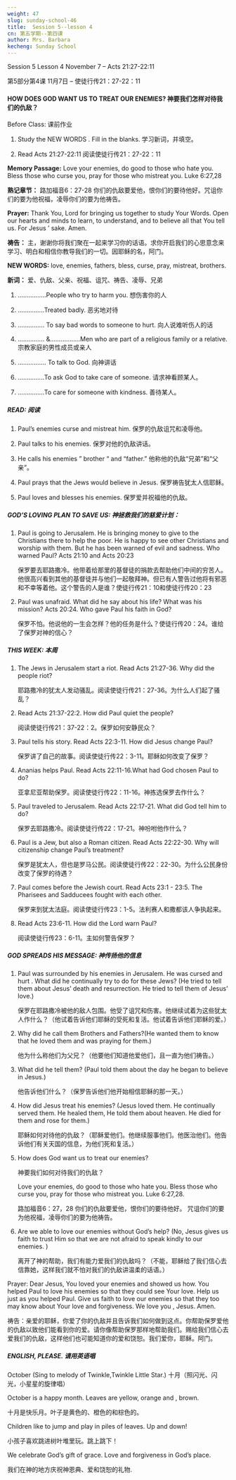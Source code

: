 ```yaml
---
weight: 47
slug: sunday-school-46
title:  Session 5--lesson 4
cn: 第五学期--第四课
author: Mrs. Barbara
kecheng: Sunday School
---
```



Session 5 Lesson 4 November 7 – Acts 21:27-22:11

第5部分第4课 11月7日 – 使徒行传21：27-22：11

#### HOW DOES GOD WANT US TO TREAT OUR ENEMIES? 神要我们怎样对待我们的仇敌？

Before Class: 课前作业

1. Study the NEW WORDS . Fill in the blanks. 学习新词，并填空。

2. Read Acts 21:27-22:11 阅读使徒行传21：27-22：11

**Memory Passage:** Love your enemies, do good to those who hate you. Bless those who curse you, pray for those who mistreat you. Luke 6:27,28

**熟记章节：** 路加福音6：27-28 你们的仇敌要爱他，恨你们的要待他好。咒诅你们的要为他祝福，凌辱你们的要为他祷告。

**Prayer:**  Thank You, Lord for bringing us together to study Your Words. Open our hearts and minds to learn, to understand, and to believe all that You tell us. For Jesus ’ sake. Amen.

**祷告：** 主，谢谢你将我们聚在一起来学习你的话语。求你开启我们的心思意念来学习、明白和相信你教导我们的一切。因耶稣的名，阿门。

**NEW WORDS:**  love, enemies, fathers, bless, curse, pray, mistreat, brothers.

**新词：** 爱、仇敌、父亲、祝福、诅咒、祷告、凌辱、兄弟

1. …………….People who try to harm you. 想伤害你的人

2. ……………Treated badly. 恶劣地对待

3. …………… To say bad words to someone to hurt. 向人说难听伤人的话

4. …………… &……………..Men who are part of a religious family or a relative. 宗教家庭的男性成员或亲人

5. ……………. To talk to God. 向神讲话

6. ……………To ask God to take care of someone. 请求神看顾某人。

7. ……………To care for someone with kindness. 善待某人。

##### READ: 阅读

1. Paul’s enemies curse and mistreat him. 保罗的仇敌诅咒和凌辱他。

2. Paul talks to his enemies. 保罗对他的仇敌讲话。

3. He calls his enemies ” brother “ and “father.” 他称他的仇敌“兄弟”和“父亲”。

4. Paul prays that the Jews would believe in Jesus. 保罗祷告犹太人信耶稣。

5. Paul loves and blesses his enemies. 保罗爱并祝福他的仇敌。

##### GOD’S LOVING PLAN TO SAVE US: 神拯救我们的慈爱计划：

1. Paul is going to Jerusalem. He is bringing money to give to the Christians there to help the poor. He is happy to see other Christians and worship with them. But he has been warned of evil and sadness. Who warned Paul? Acts 21:10 and Acts 20:23

    保罗要去耶路撒冷。他带着给那里的基督徒的捐款去帮助他们中间的穷苦人。他很高兴看到其他的基督徒并与他们一起敬拜神。但已有人警告过他将有邪恶和不幸等着他。这个警告的人是谁？使徒行传21：10和使徒行传20：23

2. Paul was unafraid. What did he say about his life? What was his mission? Acts 20:24. Who gave Paul his faith in God?

    保罗不怕。他说他的一生会怎样？他的任务是什么？使徒行传20：24。谁给了保罗对神的信心？

##### THIS WEEK: 本周

1. The Jews in Jerusalem start a riot. Read Acts 21:27-36. Why did the people riot?

    耶路撒冷的犹太人发动骚乱。阅读使徒行传21：27-36。为什么人们起了骚乱？

2. Read Acts 21:37-22:2. How did Paul quiet the people?

    阅读使徒行传21：37-22：2。保罗如何安静民众？

3. Paul tells his story. Read Acts 22:3-11. How did Jesus change Paul?

    保罗讲了自己的故事。阅读使徒行传22：3-11。耶稣如何改变了保罗？

4. Ananias helps Paul. Read Acts 22:11-16.What had God chosen Paul to do?

    亚拿尼亚帮助保罗。阅读使徒行传22：11-16。神拣选保罗去作什么？

5. Paul traveled to Jerusalem. Read Acts 22:17-21. What did God tell him to do?

    保罗去耶路撒冷。阅读使徒行传22：17-21。神吩咐他作什么？

6. Paul is a Jew, but also a Roman citizen. Read Acts 22:22-30. Why will citizenship change Paul’s treatment?

    保罗是犹太人，但也是罗马公民。阅读使徒行传22：22-30。为什么公民身份改变了保罗的待遇？

7. Paul comes before the Jewish court. Read Acts 23:1 - 23:5. The Pharisees and Sadducees fought with each other.

    保罗来到犹太法庭。阅读使徒行传23：1-5。法利赛人和撒都该人争执起来。

8. Read Acts 23:6-11. How did the Lord warn Paul?

    阅读使徒行传23：6-11。主如何警告保罗？

##### GOD SPREADS HIS MESSAGE: 神传扬他的信息

1. Paul was surrounded by his enemies in Jerusalem. He was cursed and hurt . What did he continually try to do for these Jews? (He tried to tell them about Jesus’ death and resurrection. He tried to tell them of Jesus’ love.)

    保罗在耶路撒冷被他的敌人包围。他受了诅咒和伤害。他继续试着为这些犹太人作什么？（他试着告诉他们耶稣的受死和复活。他试着告诉他们耶稣的爱。）

2. Why did he call them Brothers and Fathers?(He wanted them to know that he loved them and was praying for them.)

    他为什么称他们为父兄？（他要他们知道他爱他们，且一直为他们祷告。）

3. What did he tell them? (Paul told them about the day he began to believe in Jesus.)

    他告诉他们什么？（保罗告诉他们他开始相信耶稣的那一天。）

4. How did Jesus treat his enemies? (Jesus loved them. He continually served them. He healed them, He told them about heaven. He died for them and rose for them.)

    耶稣如何对待他的仇敌？（耶稣爱他们。他继续服事他们。他医治他们。他告诉他们有关天国的信息，为他们死和复活。）

5. How does God want us to treat our enemies?

    神要我们如何对待我们的仇敌？

    Love your enemies, do good to those who hate you. Bless those who curse you, pray for those who mistreat you. Luke 6:27,28.

    路加福音6：27，28 你们的仇敌要爱他，恨你们的要待他好。 咒诅你们的要为他祝福，凌辱你们的要为他祷告。

6. Are we able to love our enemies without God’s help? (No, Jesus gives us faith to trust Him so that we are not afraid to speak kindly to our enemies. )

    离开了神的帮助，我们有能力爱我们的仇敌吗？（不能，耶稣给了我们信心去信靠她，这样我们就不怕对我们的仇敌讲温柔的话语。）

Prayer: Dear Jesus, You loved your enemies and showed us how. You helped Paul to love his enemies so that they could see Your love. Help us just as you helped Paul. Give us faith to love our enemies so that they too may know about Your love and forgiveness. We love you , Jesus. Amen.

祷告：亲爱的耶稣，你爱了你的仇敌并且告诉我们如何做到这点。你帮助保罗爱他的仇敌以致他们能看到你的爱。请你像帮助保罗那样地帮助我们。赐给我们信心去爱我们的仇敌，这样他们也可能知道你的爱和饶恕。我们爱你，耶稣。阿门。

##### ENGLISH, PLEASE. 请用英语唱

October (Sing to melody of Twinkle,Twinkle Little Star.) 十月（照闪光、闪光，小星星的旋律唱）

October is a happy month. Leaves are yellow, orange and , brown.

十月是快乐月。叶子是黄色的、橙色的和棕色的。

Children like to jump and play in piles of leaves. Up and down!

小孩子喜欢跳进树叶堆里玩。跳上跳下！

We celebrate God’s gift of grace. Love and forgiveness in God’s place.

我们在神的地方庆祝神恩典、爱和饶恕的礼物.

